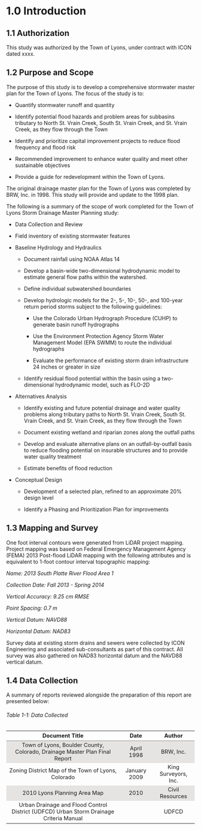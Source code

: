 1.0 Introduction
================

1.1 Authorization
-----------------

This study was authorized by the Town of Lyons, under contract with ICON
dated xxxx.

1.2 Purpose and Scope
---------------------

The purpose of this study is to develop a comprehensive stormwater
master plan for the Town of Lyons. The focus of the study is to:

-   Quantify stormwater runoff and quantity

-   Identify potential flood hazards and problem areas for subbasins
    tributary to North St. Vrain Creek, South St. Vrain Creek, and St.
    Vrain Creek, as they flow through the Town

-   Identify and prioritize capital improvement projects to reduce flood
    frequency and flood risk

-   Recommended improvement to enhance water quality and meet other
    sustainable objectives

-   Provide a guide for redevelopment within the Town of Lyons.

The original drainage master plan for the Town of Lyons was completed by
BRW, Inc. in 1998. This study will provide and update to the 1998 plan.

The following is a summary of the scope of work completed for the Town
of Lyons Storm Drainage Master Planning study:

-   Data Collection and Review

-   Field inventory of existing stormwater features

-   Baseline Hydrology and Hydraulics

    -   Document rainfall using NOAA Atlas 14

    -   Develop a basin-wide two-dimensional hydrodynamic model to
        estimate general flow paths within the watershed.

    -   Define individual subwatershed boundaries

    -   Develop hydrologic models for the 2-, 5-, 10-, 50-, and 100-year
        return period storms subject to the following guidelines:

        -   Use the Colorado Urban Hydrograph Procedure (CUHP) to
            generate basin runoff hydrographs

        -   Use the Environment Protection Agency Storm Water Management
            Model (EPA SWMM) to route the individual hydrographs

        -   Evaluate the performance of existing storm drain
            infrastructure 24 inches or greater in size

    -   Identify residual flood potential within the basin using a
        two-dimensional hydrodynamic model, such as FLO-2D

-   Alternatives Analysis

    -   Identify existing and future potential drainage and water
        quality problems along tributary paths to North St. Vrain Creek,
        South St. Vrain Creek, and St. Vrain Creek, as they flow through
        the Town

    -   Document existing wetland and riparian zones along the outfall
        paths

    -   Develop and evaluate alternative plans on an outfall-by-outfall
        basis to reduce flooding potential on insurable structures and
        to provide water quality treatment

    -   Estimate benefits of flood reduction

-   Conceptual Design

    -   Development of a selected plan, refined to an approximate 20%
        design level

    -   Identify a Phasing and Prioritization Plan for improvements

1.3 Mapping and Survey
----------------------

One foot interval contours were generated from LiDAR project mapping.
Project mapping was based on Federal Emergency Management Agency (FEMA)
2013 Post-flood LiDAR mapping with the following attributes and is
equivalent to 1-foot contour interval topographic mapping:

*Name: 2013 South Platte River Flood Area 1*

*Collection Date: Fall 2013 - Spring 2014*

*Vertical Accuracy: 9.25 cm RMSE*

*Point Spacing: 0.7 m*

*Vertical Datum: NAVD88*

*Horizontal Datum: NAD83*

Survey data at existing storm drains and sewers were collected by ICON
Engineering and associated sub-consultants as part of this contract. All
survey was also gathered on NAD83 horizontal datum and the NAVD88
vertical datum.

1.4 Data Collection
-------------------

A summary of reports reviewed alongside the preparation of this report
are presented below:

###### Table 1-1: Data Collected

<table align="center" style="border-collapse: collapse; caption-side:top; font-size:11pt;">
<tr>
<th <th align="center" style="font-weight: bold;border-left: 0px solid black;border-bottom: 1px solid gray;border-top: 2px solid gray;">
Document Title
</th>
<th <th align="center" style="font-weight: bold;border-left: 0px solid black;border-bottom: 1px solid gray;border-top: 2px solid gray;">
Date
</th>
<th <th align="center" style="font-weight: bold;border-left: 0px solid black;border-right:0px solid black;border-bottom: 1px solid gray;border-top: 2px solid gray;">
Author
</th>
</tr>
<tr>
<td align="center" style="border-left: 0px solid black;background-color: #E5E4E2;">
Town of Lyons, Boulder County, Colorado, Drainage Master Plan Final
Report
</td>
<td align="center" style="border-left: 0px solid black;background-color: #E5E4E2;">
April 1998
</td>
<td align="center" style="border-left: 0px solid black;border-right:0px solid black;background-color: #E5E4E2;">
BRW, Inc.
</td>
</tr>
<tr>
<td align="center" style="border-left: 0px solid black;border-top: hidden;">
Zoning District Map of the Town of Lyons, Colorado
</td>
<td align="center" style="border-left: 0px solid black;border-top: hidden;">
January 2009
</td>
<td align="center" style="border-left: 0px solid black;border-right:0px solid black;border-top: hidden;">
King Surveyors, Inc.
</td>
</tr>
<tr>
<td align="center" style="border-left: 0px solid black;border-top: hidden;background-color: #E5E4E2;">
2010 Lyons Planning Area Map
</td>
<td align="center" style="border-left: 0px solid black;border-top: hidden;background-color: #E5E4E2;">
2010
</td>
<td align="center" style="border-left: 0px solid black;border-right:0px solid black;border-top: hidden;background-color: #E5E4E2;">
Civil Resources
</td>
</tr>
<tr>
<td align="center" style="border-left: 0px solid black;border-top: hidden;">
Urban Drainage and Flood Control District (UDFCD) Urban Storm Drainage
Criteria Manual
</td>
<td align="center" style="border-left: 0px solid black;border-top: hidden;">
</td>
<td align="center" style="border-left: 0px solid black;border-right:0px solid black;border-top: hidden;">
UDFCD
</td>
</tr>
</table>